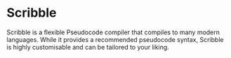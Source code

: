 # Scribble

Scribble is a flexible Pseudocode compiler that compiles to many modern languages. While it provides a recommended pseudocode syntax, Scribble is highly customisable and can be tailored to your liking.

